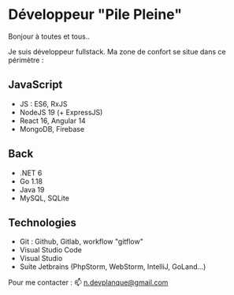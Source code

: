 # Développeur "Pile Pleine"

Bonjour à toutes et tous..

Je suis développeur fullstack. Ma zone de confort se situe dans ce périmètre :

## JavaScript
- JS : ES6, RxJS
- NodeJS 19 (+ ExpressJS)
- React 16, Angular 14
- MongoDB, Firebase

## Back
- .NET 6
- Go 1.18
- Java 19
- MySQL, SQLite

## Technologies
- Git : Github, Gitlab, workflow "gitflow"
- Visual Studio Code
- Visual Studio
- Suite Jetbrains (PhpStorm, WebStorm, IntelliJ, GoLand...)

Pour me contacter : 📫 n.devplanque@gmail.com

<!---
ndevplanque/ndevplanque is a ✨ special ✨ repository because its `README.md` (this file) appears on your GitHub profile.
You can click the Preview link to take a look at your changes.
--->
